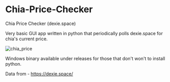 # Chia-Price-Checker
Chia Price Checker (dexie.space)

Very basic GUI app written in python that periodically polls dexie.space for chia's current price.


![chia_price](https://user-images.githubusercontent.com/9889229/218196337-16a416ae-48fa-4e7b-b153-753d81edc45c.gif)


Windows binary available under releases for those that don't won't to install python.

Data from - https://dexie.space/
